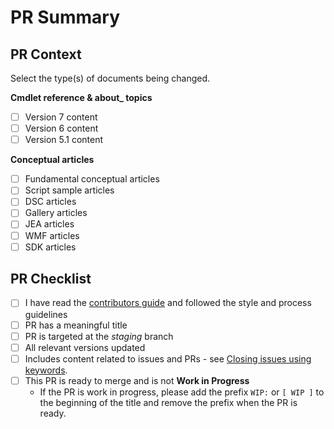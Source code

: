 # PR Summary
<!-- Summarize your changes and list related issues here -->

## PR Context
<!--
There is a numbered folder for each version of the PowerShell cmdlet content. Changes to cmdlet
reference should be made to all versions where applicable. The /docs-conceptual folder tree does
not have version folders.
-->

Select the type(s) of documents being changed.

**Cmdlet reference & about_ topics**
- [ ] Version 7 content
- [ ] Version 6 content
- [ ] Version 5.1 content

**Conceptual articles**
- [ ] Fundamental conceptual articles
- [ ] Script sample articles
- [ ] DSC articles
- [ ] Gallery articles
- [ ] JEA articles
- [ ] WMF articles
- [ ] SDK articles

## PR Checklist

- [ ] I have read the [contributors guide](https://github.com/MicrosoftDocs/PowerShell-Docs/blob/staging/CONTRIBUTING.md) and followed the style and process guidelines
- [ ] PR has a meaningful title
- [ ] PR is targeted at the _staging_ branch
- [ ] All relevant versions updated
- [ ] Includes content related to issues and PRs - see [Closing issues using keywords](https://help.github.com/en/articles/closing-issues-using-keywords).
- [ ] This PR is ready to merge and is not **Work in Progress**
  - If the PR is work in progress, please add the prefix `WIP:` or `[ WIP ]` to the beginning of the
    title and remove the prefix when the PR is ready.
